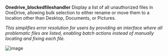 **Onedrive_blockedfileshandler**
Display a list of all unauthorized files in OneDrive, allowing bulk selection to either rename or move them to a location other than Desktop, Documents, or Pictures.  

*This simplifies error resolution for users by providing an interface where all problematic files are listed, enabling batch actions instead of manually locating and fixing each file.*


![image](https://github.com/user-attachments/assets/2dab2b2b-41ea-4845-b36d-d3087b652057)
